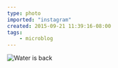 ```yaml
---
type: photo
imported: "instagram"
created: 2015-09-21 11:39:16-08:00
tags:
    - microblog
---
```

![Water is back](/media/images/photos/2015/09/bc5604d7477da6b8fd8ff548dc28c65e.jpg)

